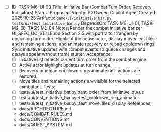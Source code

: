- [ ] ID: TASK-M6-UI-03
  Title: Initiative Bar (Combat Turn Order, Recovery Indicators)
  Status: Proposed
  Priority: P0
  Owner: Copilot Agent
  Created: 2025-10-25
  Artifacts: `game/ui/initiative_bar.py`, `tests/ui/test_initiative_bar.py`
  DependsOn: TASK-M6-UI-01, TASK-M2-08, TASK-M2-04
  Notes:
  Render the combat initiative bar per UI_SPEC_UO_STYLE.md Section 2.5 with portraits arranged by upcoming turn order.
  Highlight the active actor, display movement tiles and remaining actions, and animate recovery or reload cooldown rings.
  Sync initiative updates with combat events so queue changes and delays appear without frame stutter.
  Acceptance:
  - [ ] Initiative list reflects current turn order from the combat engine.
  - [ ] Active actor highlight updates at turn change.
  - [ ] Recovery or reload cooldown rings animate until actions are restored.
  - [ ] Move tiles and remaining actions are visible for the selected combatant.
  Tests:
  - [ ] tests/ui/test_initiative_bar.py::test_order_from_initiative_queue
  - [ ] tests/ui/test_initiative_bar.py::test_cooldown_ring_animation
  - [ ] tests/ui/test_initiative_bar.py::test_move_tiles_display
  References:
  - docs/ARCHITECTURE.md
  - docs/COMBAT_RULES.md
  - docs/CONVENTIONS.md
  - docs/QUEST_SYSTEM.md
